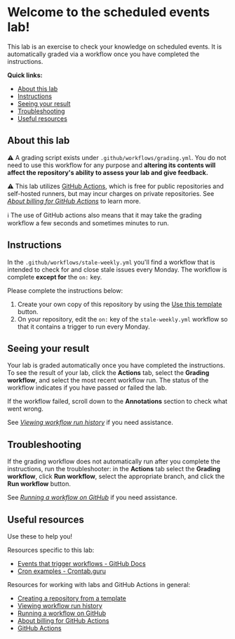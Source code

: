 # Welcome to the scheduled events lab!

This lab is an exercise to check your knowledge on scheduled events. It is automatically graded via a workflow once you have completed the instructions.

**Quick links:**

- [About this lab](#about-this-lab)
- [Instructions](#instructions)
- [Seeing your result](#seeing-your-result)
- [Troubleshooting](#troubleshooting)
- [Useful resources](#useful-resources)

## About this lab

:warning: A grading script exists under `.github/workflows/grading.yml`. You do not need to use this workflow for any purpose and **altering its contents will affect the repository's ability to assess your lab and give feedback.**

:warning: This lab utilizes [GitHub Actions](https://docs.github.com/en/actions), which is free for public repositories and self-hosted runners, but may incur charges on private repositories. See _[About billing for GitHub Actions]_ to learn more.

:information_source: The use of GitHub actions also means that it may take the grading workflow a few seconds and sometimes minutes to run.

## Instructions

In the `.github/workflows/stale-weekly.yml` you'll find a workflow that is intended to check for and close stale issues every Monday. The workflow is complete **except for** the `on:` key.

Please complete the instructions below:

1. Create your own copy of this repository by using the [Use this template](https://docs.github.com/en/github/creating-cloning-and-archiving-repositories/creating-a-repository-from-a-template#creating-a-repository-from-a-template) button.
2. On your repository, edit the `on:` key of the `stale-weekly.yml` workflow so that it contains a trigger to run every Monday.

## Seeing your result

Your lab is graded automatically once you have completed the instructions. To see the result of your lab, click the **Actions** tab, select the **Grading workflow**, and select the most recent workflow run. The status of the workflow indicates if you have passed or failed the lab.

If the workflow failed, scroll down to the **Annotations** section to check what went wrong.

See _[Viewing workflow run history]_ if you need assistance.

## Troubleshooting

If the grading workflow does not automatically run after you complete the instructions, run the troubleshooter: in the **Actions** tab select the **Grading workflow**, click **Run workflow**, select the appropriate branch, and click the **Run workflow** button.

See _[Running a workflow on GitHub]_ if you need assistance.

## Useful resources

Use these to help you!

Resources specific to this lab:

- [Events that trigger workflows - GitHub Docs]
- [Cron examples - Crontab.guru]

Resources for working with labs and GitHub Actions in general:

- [Creating a repository from a template]
- [Viewing workflow run history]
- [Running a workflow on GitHub]
- [About billing for GitHub Actions]
- [GitHub Actions]

<!--
Links used throughout this README:
-->

[events that trigger workflows - github docs]: https://docs.github.com/en/free-pro-team@latest/actions/reference/events-that-trigger-workflows#schedule
[cron examples - crontab.guru]: https://crontab.guru/examples.html
[creating a repository from a template]: https://docs.github.com/en/github/creating-cloning-and-archiving-repositories/creating-a-repository-from-a-template
[viewing workflow run history]: https://docs.github.com/en/actions/managing-workflow-runs/viewing-workflow-run-history
[running a workflow on github]: https://docs.github.com/en/actions/managing-workflow-runs/manually-running-a-workflow#running-a-workflow-on-github
[about billing for github actions]: https://docs.github.com/en/github/setting-up-and-managing-billing-and-payments-on-github/about-billing-for-github-actions
[github actions]: https://docs.github.com/en/actions
